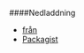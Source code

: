 ####Nedladdning
* [från <i class="fa fa-github" aria-hidden="true"></i>](https://github.com/canax/anax-flat)
* [Packagist](https://packagist.org/packages/mos/anax-flat)

